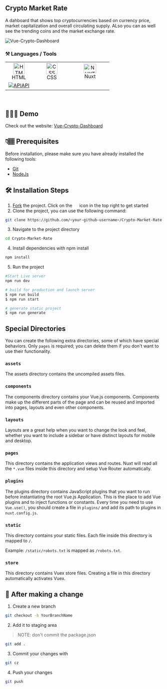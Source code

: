 ## Crypto Market Rate

A dahboard that shows top cryptocurrencies based on currency price, market capitalization and overall circulating supply. ALso you can as well see the trending coins and the market exchange rate.

![Vue-Crypto-Dashboard](https://github.com/kodezer1/Vue-Crypto-Dashboard/blob/aec4a8ce54fc7b580e3f8015c042f04500aa720f/assets/20220926_002046.gif?raw=true)
<br />

### ⚒️ Languages / Tools

 <table>
	 <tbody>
  <tr>
   <td align="Center" width="25%"> 
 <a href="https://developer.mozilla.org/en-US/docs/Glossary/HTML5" target="_blank" rel="noreferrer"><img src="https://cdn.svgporn.com/logos/html-5.svg" width="36" height="36" alt="HTML" /></a>
    <br>HTML
    </td>   
   
   <td align="Center" width="35%">
        <a href="https://developer.mozilla.org/en-US/docs/Web/CSS" target="_blank" rel="noreferrer"><img src="https://cdn.svgporn.com/logos/css-3.svg" width="36" height="36" alt="CSS" /></a>
	<br>CSS
    </td> 

  <td align="Center" width="35%">
	  <a href="https://www.typescriptlang.org/" target="_blank" rel="noreferrer"><img src="https://seeklogo.com/images/N/nuxt-logo-64E0472AA8-seeklogo.com.png" width="40" height="30" alt="NUXT" /></a>
	<br>Nuxt
    </td>   
	  </tr>
      <tr>  
      <td align="Center">
	  <a href="https://www.coingecko.com/" target="_blank" rel="noreferrer"><img src="https://static.coingecko.com/s/coingecko-logo-white-ea42ded10e4d106e14227d48ea6140dc32214230aa82ef63d0499f9c1e109656.png" alt="API" />API</a>
    </td> </tr>

</tbody>
  </table>
	
<br>


## 🧑🏾‍💻 Demo

Check out the website: [Vue-Crypto-Dashboard](https://Vue-Crypto-Dashboard.vercel.app/)

## 👇🏽 Prerequisites

Before installation, please make sure you have already installed the following tools:

- [Git](https://git-scm.com/downloads)
- [NodeJs](https://nodejs.org/en/download/)

## 🛠️ Installation Steps

1. [Fork](https://github.com/kodezero1/Vue-Crypto-Dashboard/fork) the project. Click on the <a href="https://github.com/Dun-sin/Code-Magic/fork"><img src="https://i.imgur.com/G4z1kEe.png" height="15" width="15"></a> icon in the top right to get started
2. Clone the project, you can use the following command:

```bash
git clone https://github.com/<your-github-username>/Crypto-Market-Rate
```

3. Navigate to the project directory

```bash
cd Crypto-Market-Rate

```

4. Install dependencies with npm install

```bash
npm install
```

5. Run the project

```bash
#Start Live server
npm run dev

# build for production and launch server
$ npm run build
$ npm run start

# generate static project
$ npm run generate
```

## Special Directories

You can create the following extra directories, some of which have special behaviors. Only `pages` is required; you can delete them if you don't want to use their functionality.

### `assets`

The assets directory contains the uncompiled assets  files.

### `components`

The components directory contains your Vue.js components. Components make up the different parts of the page and can be reused and imported into pages, layouts and even other components.


### `layouts`

Layouts are a great help when you want to change the look and feel, whether you want to include a sidebar or have distinct layouts for mobile and desktop.

### `pages`

This directory contains the application views and routes. Nuxt will read all the `*.vue` files inside this directory and setup Vue Router automatically.


### `plugins`

The plugins directory contains JavaScript plugins that you want to run before instantiating the root Vue.js Application. This is the place to add Vue plugins and to inject functions or constants. Every time you need to use `Vue.use()`, you should create a file in `plugins/` and add its path to plugins in `nuxt.config.js`.

### `static`

This directory contains your static files. Each file inside this directory is mapped to `/`.

Example: `/static/robots.txt` is mapped as `/robots.txt`.

### `store`

This directory contains Vuex store files. Creating a file in this directory automatically activates Vuex.


## 🥂 After making a change

1. Create a new branch

```bash
git checkout -b YourBranchName
```

2. Add it to staging area

> NOTE: don't commit the package.json

```bash
git add .
```

3. Commit your changes with

```bash
git cz
```

4. Push your changes

```bash
git push
```
